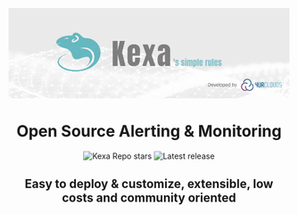 <p align="center">
  <a href="https://kexa.io/">
    <img src="/kexa-banniere-git.png"  alt="Kexa Alerting & Monitoring" />
  </a>
</p>

<h1 align="center" style="border-bottom: none">
    Open Source Alerting & Monitoring
</h1>

<div align="center">
  
  ![Kexa Repo stars](https://img.shields.io/github/stars/4urcloud/Kexa)
  ![Latest release](https://img.shields.io/github/v/release/4urcloud/Kexa)

</div>


<h2 align="center" style="border-bottom: none">
    Easy to deploy & customize, extensible, low costs and community oriented 
</h2>
